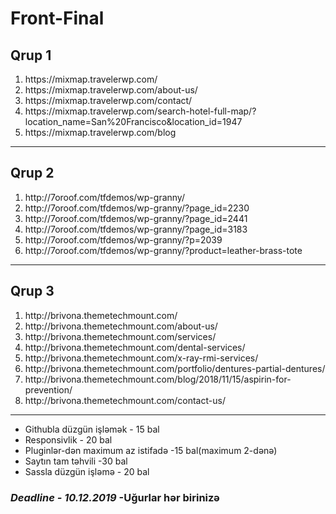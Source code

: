 <h1>Front-Final</h1>
<h2>Qrup 1</h2>

<ol>
    <li>https://mixmap.travelerwp.com/</li>
    <li>https://mixmap.travelerwp.com/about-us/</li>
    <li>https://mixmap.travelerwp.com/contact/</li>
    <li>https://mixmap.travelerwp.com/search-hotel-full-map/?location_name=San%20Francisco&location_id=1947</li>
    <li>https://mixmap.travelerwp.com/blog</li>
</ol>
<hr>

<h2>Qrup 2</h2>

<ol>
    <li>http://7oroof.com/tfdemos/wp-granny/
    </li>
    <li>
         http://7oroof.com/tfdemos/wp-granny/?page_id=2230
    </li>
    <li>http://7oroof.com/tfdemos/wp-granny/?page_id=2441
    </li>
    <li>http://7oroof.com/tfdemos/wp-granny/?page_id=3183
    </li>
    <li>http://7oroof.com/tfdemos/wp-granny/?p=2039
    </li>
    <li>http://7oroof.com/tfdemos/wp-granny/?product=leather-brass-tote
    </li>
</ol>
<hr>
<h2>Qrup 3</h2>

<ol>
    <li>http://brivona.themetechmount.com/</li>
    <li>http://brivona.themetechmount.com/about-us/</li>
    <li>http://brivona.themetechmount.com/services/</li>
    <li>http://brivona.themetechmount.com/dental-services/</li>
    <li>http://brivona.themetechmount.com/x-ray-rmi-services/</li>
    <li>http://brivona.themetechmount.com/portfolio/dentures-partial-dentures/</li>
    <li>http://brivona.themetechmount.com/blog/2018/11/15/aspirin-for-prevention/</li>
    <li>http://brivona.themetechmount.com/contact-us/</li>
</ol>
<hr>
<ul>
    <li>Githubla düzgün işləmək - 15 bal</li>
    <li>Responsivlik - 20 bal</li>
    <li>Pluginlər-dən maximum az istifadə -15 bal(maximum 2-dənə)</li>
    <li>Saytın tam təhvili -30 bal</li>
    <li>Sassla düzgün işləmə - 20 bal</li>
</ul>
<h3><i><b>Deadline - 10.12.2019</b></i> -Uğurlar hər birinizə</h3>
